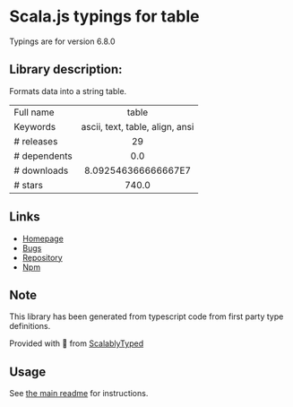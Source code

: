 
# Scala.js typings for table

Typings are for version 6.8.0

## Library description:
Formats data into a string table.

|                    |                 |
| ------------------ | :-------------: |
| Full name          | table |
| Keywords           | ascii, text, table, align, ansi |
| # releases         | 29 |
| # dependents       | 0.0 |
| # downloads        | 8.092546366666667E7 |
| # stars            | 740.0 |

## Links
- [Homepage](https://github.com/gajus/table#readme)
- [Bugs](https://github.com/gajus/table/issues)
- [Repository](https://github.com/gajus/table)
- [Npm](https://www.npmjs.com/package/table)
    


## Note
This library has been generated from typescript code from first party type definitions.

Provided with :purple_heart: from [ScalablyTyped](https://github.com/oyvindberg/ScalablyTyped)

## Usage
See [the main readme](../../readme.md) for instructions.


